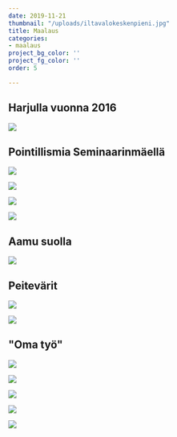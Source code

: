 ```yaml
---
date: 2019-11-21
thumbnail: "/uploads/iltavalokeskenpieni.jpg"
title: Maalaus
categories:
- maalaus
project_bg_color: ''
project_fg_color: ''
order: 5

---
```

## Harjulla vuonna 2016

![](/uploads/harjukollaasi.jpg)

## Pointillismia Seminaarinmäellä

![](/uploads/pointalkuperpieni.jpg)

![](/uploads/pointkollaasi2.jpg)

![](/uploads/pointtyöpieni.jpg)

![](/uploads/poinkollaasi.jpg)

## Aamu suolla

![](/uploads/aamusuolla2pieni.jpg)

## Peitevärit

![](/uploads/kannutyövaihepieni.jpg)

![](/uploads/kannuvalmispieni.jpg)

## "Oma työ"

![](/uploads/metsäpieni.jpg)

![](/uploads/tmkollaasi.jpg)

![](/uploads/tikkumetsä2pieni.jpg)

![](/uploads/tmkollaasipieni.jpg)

![](/uploads/tikkumetsä_tussipieni.jpg)